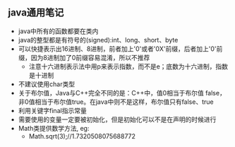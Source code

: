 ## java通用笔记
- java中所有的函数都要在类内
- java的整型都是有符号的(signed):int、long、short、byte
- 可以快捷表示出16进制、8进制，前者加上'0'或者'0X'前缀，后者加上'0'前缀，因为8进制加了0前缀容易混淆，所以不推荐
  - 注意十六进制表示法中用p来表示指数，而不是e；底数为十六进制，指数是十进制
- 不建议使用char类型
- 关于布尔值，Java与C++完全不同的是：C++中，值0相当于布尔值 false，非0值相当于布尔值true。在java中则不是这样，布尔值只有false、true
- 利用关键字final指示常量
- 需要使用的变量一定要被初始化，但是初始化可以不是在声明的时候进行
- Math类提供数学方法, eg:
  - Math.sqrt(3);//1.7320508075688772

